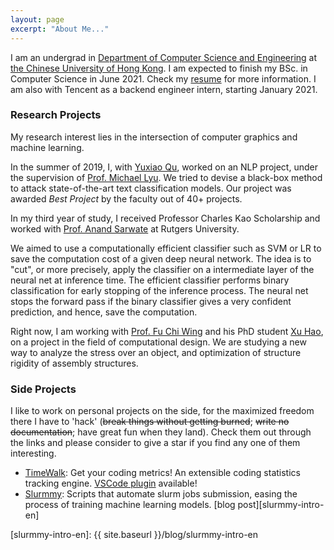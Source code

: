 ```yaml
---
layout: page
excerpt: "About Me..."
---
```


I am an undergrad in [Department of Computer Science and Engineering][cse-web] at [the Chinese University of Hong Kong][cuhk-web]. I am expected to finish my BSc. in Computer Science in June 2021. Check my [resume][my-resume] for more information. 
I am also with Tencent as a backend engineer intern, starting January 2021.

### Research Projects

My research interest lies in the intersection of computer graphics and machine learning.

In the summer of 2019, I, with [Yuxiao Qu][qyx-web], worked on an NLP project, under the supervision of [Prof. Michael Lyu][michael-web]. We tried to devise a black-box method to attack state-of-the-art text classification models. Our project was awarded *Best Project* by the faculty out of 40+ projects.

In my third year of study, I received Professor Charles Kao Scholarship and worked with [Prof. Anand Sarwate][anand-web] at Rutgers University.

We aimed to use a computationally efficient classifier such as SVM or LR to save the computation cost of a given deep neural network. The idea is to "cut", or more precisely, apply the classifier on a intermediate layer of the neural net at inference time. The efficient classifier performs binary classification for early stopping of the inference process. The neural net stops the forward pass if the binary classifier gives a very confident prediction, and hence, save the computation.

Right now, I am working with [Prof. Fu Chi Wing][philip-web] and his PhD student [Xu Hao][xuhao-web], on a project in the field of computational design. We are studying a new way to analyze the stress over an object, and optimization of structure rigidity of assembly structures.

### Side Projects

I like to work on personal projects on the side, for the maximized freedom there I have to 'hack' 
(~~break things without getting burned~~; 
~~write no documentation~~; have great fun when they land). 
Check them out through the links and please consider to give a star if you find any one of them interesting.

- [TimeWalk][timewalk-core]: Get your coding metrics! An extensible coding statistics tracking engine. [VSCode plugin][timewalk-vscode] available!
- [Slurmmy][slurmmy-github]: Scripts that automate slurm jobs submission, easing the process of training machine learning models. [blog post][slurmmy-intro-en]

[sid-web]: http://staff.ie.cuhk.edu.hk/~sjaggi/
[michael-web]: http://www.cse.cuhk.edu.hk/~lyu
[cse-web]: http://www.cse.cuhk.edu.hk
[cuhk-web]: http://www.cuhk.edu.hk
[xuhao-web]: http://www.cse.cuhk.edu.hk/~haoxu
[anand-web]: https://www.ece.rutgers.edu/~asarwate/
[philip-web]: http://www.cse.cuhk.edu.hk/~cwfu
[qyx-web]: https://cohenqu.github.io
[my-resume]: ./assets/files/cv.pdf
[timewalk-core]: https://github.com/desmondlzy/timewalk-core
[timewalk-vscode]: https://github.com/desmondlzy/timewalk-vscode
[slurmmy-github]: https://github.com/desmondlzy/slurmmy
[slurmmy-intro-en]: {{ site.baseurl }}/blog/slurmmy-intro-en